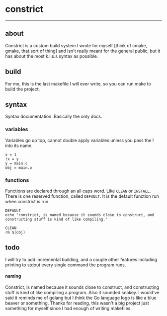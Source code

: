 # constrict

-----

## about

Constrict is a custom build system I wrote for myself [think of cmake, gmake, that sort of thing]  and isn't really meant for the general public, but it has about the most k.i.s.s syntax as possible.

## build

For me, this is the last makefile I will ever write, so you can run make to build the project.

## syntax

Syntax documentation. Basically the only docs.

### variables

Variables go up top, cannot double apply variables unless you pass the ! into its name. 
```
x = 1
!x = y
y = main.c
obj = main.o
```

### functions

Functions are declared through an all caps word. Like `CLEAN` or `INSTALL`.
There is one reserved function, called `DEFAULT`. It is the default function run when constrict is run.

```
DEFAULT
echo "constrict, is named because it sounds close to construct, and constructing stuff is kind of like compiling."

CLEAN
rm $(obj)
```

## todo

I will try to add incremental building, and a couple other features including printing to stdout every single command the program runs.

#### naming

Constrict, is named because it sounds close to construct, and constructing stuff is kind of like compiling a program. Also it sounded snakey. I would've said it reminds me of golang but I think the Go language logo is like a blue beaver or something. Thanks for reading, this wasn't a big project just something for myself since I had enough of writing makefiles.


